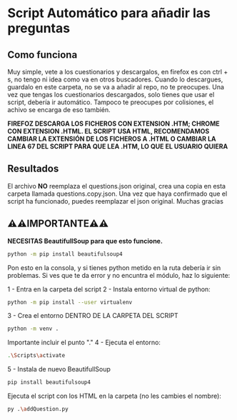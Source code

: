 # Script Automático para añadir las preguntas
## Como funciona
Muy simple, vete a los cuestionarios y descargalos, en firefox es con ctrl + s, no tengo ni idea como va en otros buscadores.
Cuando lo descargues, guardalo en este carpeta, no se va a añadir al repo, no te preocupes. Una vez que tengas los cuestionarios descargados, solo tienes que usar el script, debería ir automático. Tampoco te preocupes por colisiones, el achivo se encarga de eso también.

**FIREFOZ DESCARGA LOS FICHEROS CON EXTENSION .HTM; CHROME CON EXTENSION .HTML. EL SCRIPT USA HTML, RECOMENDAMOS CAMBIAR LA EXTENSIÓN DE LOS FICHEROS A .HTML O CAMBIAR LA LINEA 67 DEL SCRIPT PARA QUE LEA .HTM, LO QUE EL USUARIO QUIERA**

## Resultados
El archivo **NO** reemplaza el questions.json original, crea una copia en esta carpeta llamada questions.copy.json. Una vez que haya confirmado que el script ha funcionado, puedes reemplazar el json original. Muchas gracias
## **⚠⚠IMPORTANTE⚠⚠**
**NECESITAS BeautifullSoup para que esto funcione.**
```bash
python -m pip install beautifulsoup4
``` 
Pon esto en la consola, y si tienes python metido en la ruta debería ir sin problemas. Si ves que te da error y no encuntra el módulo, haz lo siguiente:

1 - Entra en la carpeta del script
2 - Instala entorno virtual de python:
```bash
python -m pip install --user virtualenv
``` 
3 - Crea el entorno DENTRO DE LA CARPETA DEL SCRIPT
```bash
python -m venv .
``` 
Importante incluir el punto "."
4 - Ejecuta el entorno:
```bash
.\Scripts\activate
``` 
5 - Instala de nuevo BeautifullSoup
```bash
pip install beautifulsoup4
```

Ejecuta el script con los HTML en la carpeta (no les cambies el nombre):
```bash
py .\addQuestion.py
```